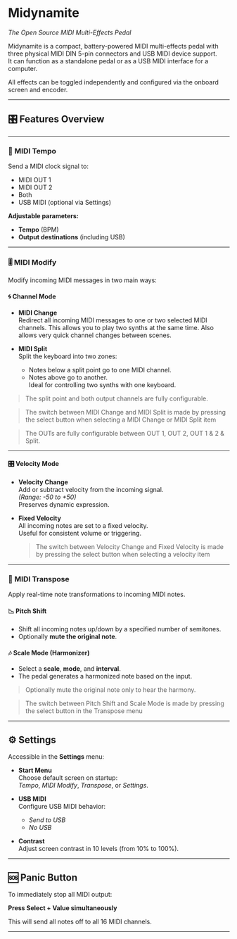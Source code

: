 # Midynamite  
*The Open Source MIDI Multi-Effects Pedal*

Midynamite is a compact, battery-powered MIDI multi-effects pedal with three physical MIDI DIN 5-pin connectors and USB MIDI device support.  
It can function as a standalone pedal or as a USB MIDI interface for a computer.

All effects can be toggled independently and configured via the onboard screen and encoder.

---

## 🎛 Features Overview

---

### 🎵 MIDI Tempo

Send a MIDI clock signal to:

- MIDI OUT 1  
- MIDI OUT 2  
- Both  
- USB MIDI (optional via Settings)

**Adjustable parameters:**

- **Tempo** (BPM)  
- **Output destinations** (including USB)

---

### 🎚 MIDI Modify

Modify incoming MIDI messages in two main ways:

#### 🌀 Channel Mode

- **MIDI Change**  
  Redirect all incoming MIDI messages to one or two selected MIDI channels.
  This allows you to play two synths at the same time.
  Also allows very quick channel changes between scenes.

- **MIDI Split**  
  Split the keyboard into two zones:  
  - Notes below a split point go to one MIDI channel.  
  - Notes above go to another.  
  Ideal for controlling two synths with one keyboard.

> The split point and both output channels are fully configurable.

> The switch between MIDI Change and MIDI Split is made by pressing the select button when selecting a MIDI Change or MIDI Split item

> The OUTs are fully configurable between OUT 1, OUT 2, OUT 1 & 2 & Split.
---

#### 🎛 Velocity Mode

- **Velocity Change**  
  Add or subtract velocity from the incoming signal.  
  *(Range: -50 to +50)*  
  Preserves dynamic expression.

- **Fixed Velocity**  
  All incoming notes are set to a fixed velocity.  
  Useful for consistent volume or triggering.

  > The switch between Velocity Change and Fixed Velocity is made by pressing the select button when selecting a velocity item


---

### 🎼 MIDI Transpose

Apply real-time note transformations to incoming MIDI notes.

#### 📉 Pitch Shift

- Shift all incoming notes up/down by a specified number of semitones.  
- Optionally **mute the original note**.

#### 🎶 Scale Mode (Harmonizer)

- Select a **scale**, **mode**, and **interval**.  
- The pedal generates a harmonized note based on the input.

> Optionally mute the original note only to hear the harmony.

> The switch between Pitch Shift and Scale Mode is made by pressing the select button in the Transpose menu

---

## ⚙️ Settings

Accessible in the **Settings** menu:
- **Start Menu**  
  Choose default screen on startup:  
  *Tempo*, *MIDI Modify*, *Transpose*, or *Settings*.

- **USB MIDI**  
  Configure USB MIDI behavior:  
  - *Send to USB*  
  - *No USB*

- **Contrast**  
  Adjust screen contrast in 10 levels (from 10% to 100%).

---

## 🆘 Panic Button

To immediately stop all MIDI output:

**Press Select + Value simultaneously**

This will send all notes off to all 16 MIDI channels.

---

